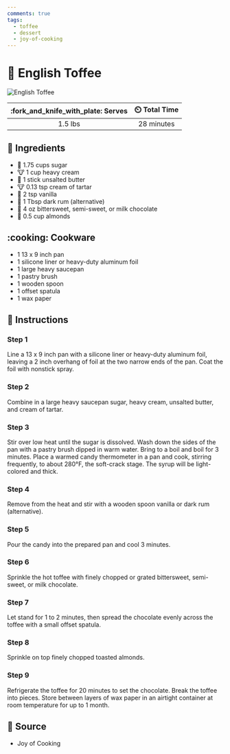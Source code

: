 ```yaml
---
comments: true
tags:
  - toffee
  - dessert
  - joy-of-cooking 
---
```

# :candy: English Toffee

![English Toffee](../assets/images/english-toffee.jpg)

| :fork_and_knife_with_plate: Serves | :timer_clock: Total Time |
|:----------------------------------:|:-----------------------: |
| 1.5 lbs | 28 minutes |

## :salt: Ingredients

- :candy: 1.75 cups sugar
- :cow: 1 cup heavy cream
- :butter: 1 stick unsalted butter
- :cow: 0.13 tsp cream of tartar
- :ice_cream: 2 tsp vanilla
- :tumbler_glass: 1 Tbsp dark rum (alternative)
- :chocolate_bar: 4 oz bittersweet, semi-sweet, or milk chocolate
- :chestnut: 0.5 cup almonds

## :cooking: Cookware

- 1 13 x 9 inch pan
- 1 silicone liner or heavy-duty aluminum foil
- 1 large heavy saucepan
- 1 pastry brush
- 1 wooden spoon
- 1 offset spatula
- 1 wax paper

## :pencil: Instructions

### Step 1

Line a 13 x 9 inch pan with a silicone liner or heavy-duty aluminum foil, leaving a 2 inch overhang of foil at the two
narrow ends of the pan. Coat the foil with nonstick spray.

### Step 2

Combine in a large heavy saucepan sugar, heavy cream, unsalted butter, and cream of tartar.

### Step 3

Stir over low heat until the sugar is dissolved. Wash down the sides of the pan with a pastry brush dipped in warm
water. Bring to a boil and boil for 3 minutes. Place a warmed candy thermometer in a pan and cook, stirring frequently,
to about 280°F, the soft-crack stage. The syrup will be light-colored and thick.

### Step 4

Remove from the heat and stir with a wooden spoon vanilla or dark rum (alternative).

### Step 5

Pour the candy into the prepared pan and cool 3 minutes.

### Step 6

Sprinkle the hot toffee with finely chopped or grated bittersweet, semi-sweet, or milk chocolate.

### Step 7

Let stand for 1 to 2 minutes, then spread the chocolate evenly across the toffee with a small offset spatula.

### Step 8

Sprinkle on top finely chopped toasted almonds.

### Step 9

Refrigerate the toffee for 20 minutes to set the chocolate. Break the toffee into pieces. Store between layers of wax
paper in an airtight container at room temperature for up to 1 month.

## :link: Source

- Joy of Cooking

